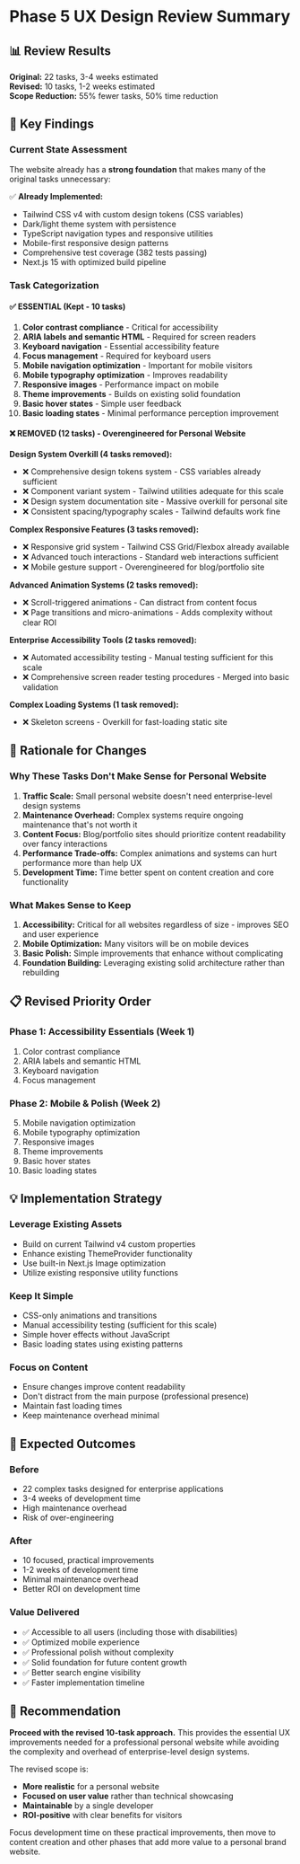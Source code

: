 # Phase 5 UX Design Review Summary

## 📊 Review Results

**Original:** 22 tasks, 3-4 weeks estimated  
**Revised:** 10 tasks, 1-2 weeks estimated  
**Scope Reduction:** 55% fewer tasks, 50% time reduction

## 🎯 Key Findings

### Current State Assessment
The website already has a **strong foundation** that makes many of the original tasks unnecessary:

✅ **Already Implemented:**
- Tailwind CSS v4 with custom design tokens (CSS variables)
- Dark/light theme system with persistence
- TypeScript navigation types and responsive utilities  
- Mobile-first responsive design patterns
- Comprehensive test coverage (382 tests passing)
- Next.js 15 with optimized build pipeline

### Task Categorization

#### ✅ **ESSENTIAL (Kept - 10 tasks)**
1. **Color contrast compliance** - Critical for accessibility
2. **ARIA labels and semantic HTML** - Required for screen readers  
3. **Keyboard navigation** - Essential accessibility feature
4. **Focus management** - Required for keyboard users
5. **Mobile navigation optimization** - Important for mobile visitors
6. **Mobile typography optimization** - Improves readability
7. **Responsive images** - Performance impact on mobile
8. **Theme improvements** - Builds on existing solid foundation
9. **Basic hover states** - Simple user feedback
10. **Basic loading states** - Minimal performance perception improvement

#### ❌ **REMOVED (12 tasks) - Overengineered for Personal Website**

**Design System Overkill (4 tasks removed):**
- ❌ Comprehensive design tokens system - CSS variables already sufficient
- ❌ Component variant system - Tailwind utilities adequate for this scale  
- ❌ Design system documentation site - Massive overkill for personal site
- ❌ Consistent spacing/typography scales - Tailwind defaults work fine

**Complex Responsive Features (3 tasks removed):**
- ❌ Responsive grid system - Tailwind CSS Grid/Flexbox already available
- ❌ Advanced touch interactions - Standard web interactions sufficient
- ❌ Mobile gesture support - Overengineered for blog/portfolio site

**Advanced Animation Systems (2 tasks removed):**
- ❌ Scroll-triggered animations - Can distract from content focus
- ❌ Page transitions and micro-animations - Adds complexity without clear ROI

**Enterprise Accessibility Tools (2 tasks removed):**
- ❌ Automated accessibility testing - Manual testing sufficient for this scale
- ❌ Comprehensive screen reader testing procedures - Merged into basic validation

**Complex Loading Systems (1 task removed):**
- ❌ Skeleton screens - Overkill for fast-loading static site

## 🤔 Rationale for Changes

### Why These Tasks Don't Make Sense for Personal Website

1. **Traffic Scale:** Small personal website doesn't need enterprise-level design systems
2. **Maintenance Overhead:** Complex systems require ongoing maintenance that's not worth it
3. **Content Focus:** Blog/portfolio sites should prioritize content readability over fancy interactions
4. **Performance Trade-offs:** Complex animations and systems can hurt performance more than help UX
5. **Development Time:** Time better spent on content creation and core functionality

### What Makes Sense to Keep

1. **Accessibility:** Critical for all websites regardless of size - improves SEO and user experience
2. **Mobile Optimization:** Many visitors will be on mobile devices
3. **Basic Polish:** Simple improvements that enhance without complicating
4. **Foundation Building:** Leveraging existing solid architecture rather than rebuilding

## 📋 Revised Priority Order

### Phase 1: Accessibility Essentials (Week 1)
1. Color contrast compliance
2. ARIA labels and semantic HTML
3. Keyboard navigation
4. Focus management

### Phase 2: Mobile & Polish (Week 2)  
5. Mobile navigation optimization
6. Mobile typography optimization
7. Responsive images
8. Theme improvements
9. Basic hover states
10. Basic loading states

## 💡 Implementation Strategy

### Leverage Existing Assets
- Build on current Tailwind v4 custom properties
- Enhance existing ThemeProvider functionality
- Use built-in Next.js Image optimization
- Utilize existing responsive utility functions

### Keep It Simple
- CSS-only animations and transitions
- Manual accessibility testing (sufficient for this scale)
- Simple hover effects without JavaScript
- Basic loading states using existing patterns

### Focus on Content
- Ensure changes improve content readability
- Don't distract from the main purpose (professional presence)
- Maintain fast loading times
- Keep maintenance overhead minimal

## 🎯 Expected Outcomes

### Before
- 22 complex tasks designed for enterprise applications
- 3-4 weeks of development time
- High maintenance overhead
- Risk of over-engineering

### After  
- 10 focused, practical improvements
- 1-2 weeks of development time
- Minimal maintenance overhead
- Better ROI on development time

### Value Delivered
- ✅ Accessible to all users (including those with disabilities)
- ✅ Optimized mobile experience
- ✅ Professional polish without complexity
- ✅ Solid foundation for future content growth
- ✅ Better search engine visibility
- ✅ Faster implementation timeline

## 🚀 Recommendation

**Proceed with the revised 10-task approach.** This provides the essential UX improvements needed for a professional personal website while avoiding the complexity and overhead of enterprise-level design systems.

The revised scope is:
- **More realistic** for a personal website
- **Focused on user value** rather than technical showcasing  
- **Maintainable** by a single developer
- **ROI-positive** with clear benefits for visitors

Focus development time on these practical improvements, then move to content creation and other phases that add more value to a personal brand website.